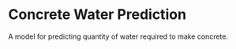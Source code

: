 # **Concrete Water Prediction**

A model for predicting quantity of water required to make concrete.
